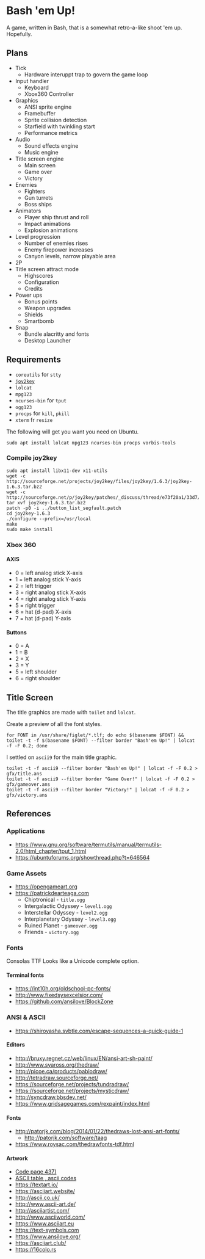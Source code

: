 # Bash 'em Up!

A game, written in Bash, that is a somewhat retro-a-like shoot 'em up. Hopefully.

## Plans

  - Tick
    - Hardware interuppt trap to govern the game loop
  - Input handler
    - Keyboard
    - Xbox360 Controller
  - Graphics
    - ANSI sprite engine
    - Framebuffer
    - Sprite collision detection
    - Starfield with twinkling start
    - Performance metrics
  - Audio
    - Sound effects engine
    - Music engine
  - Title screen engine
    - Main screen
    - Game over
    - Victory
  - Enemies
    - Fighters
    - Gun turrets
    - Boss ships
  - Animators
    - Player ship thrust and roll
    - Impact animations
    - Explosion animations
  - Level progression
    - Number of enemies rises
    - Enemy firepower increases
    - Canyon levels, narrow playable area
  - 2P
  - Title screen attract mode
    - Highscores
    - Configuration
    - Credits
  - Power ups
    - Bonus points
    - Weapon upgrades
    - Shields
    - Smartbomb
  - Snap
    - Bundle alacritty and fonts
    - Desktop Launcher

## Requirements

  - `coreutils` for `stty`
  - [`joy2key`](https://sourceforge.net/projects/joy2key/)
  - `lolcat`
  - `mpg123`
  - `ncurses-bin` for `tput`
  - `ogg123`
  - `procps` for `kill`, `pkill`
  - `xterm` fr `resize`

The following will get you want you need on Ubuntu.

    sudo apt install lolcat mpg123 ncurses-bin procps vorbis-tools

### Compile joy2key

```
sudo apt install libx11-dev x11-utils
wget -c http://sourceforge.net/projects/joy2key/files/joy2key/1.6.3/joy2key-1.6.3.tar.bz2
wget -c http://sourceforge.net/p/joy2key/patches/_discuss/thread/e73f20a1/33d7/attachment/button_list_segfault.patch
tar xvf joy2key-1.6.3.tar.bz2
patch -p0 -i ../button_list_segfault.patch
cd joy2key-1.6.3
./configure --prefix=/usr/local
make
sudo make install
```

### Xbox 360

#### AXIS

  * 0 = left analog stick X-axis
  * 1 = left analog stick Y-axis
  * 2 = left trigger
  * 3 = right analog stick X-axis
  * 4 = right analog stick Y-axis
  * 5 = right trigger
  * 6 = hat (d-pad) X-axis
  * 7 = hat (d-pad) Y-axis

#### Buttons

  * 0 = A
  * 1 = B
  * 2 = X
  * 3 = Y
  * 5 = left shoulder
  * 6 = right shoulder

## Title Screen

The title graphics are made with `toilet` and `lolcat`.

Create a preview of all the font styles.

```
for FONT in /usr/share/figlet/*.tlf; do echo $(basename $FONT) && toilet -t -f $(basename $FONT) --filter border "Bash'em Up!" | lolcat -f -F 0.2; done
```

I settled on `ascii9` for the main title graphic.

```
toilet -t -f ascii9 --filter border "Bash'em Up!" | lolcat -f -F 0.2 > gfx/title.ans
toilet -t -f ascii9 --filter border "Game Over!" | lolcat -f -F 0.2 > gfx/gameover.ans
toilet -t -f ascii9 --filter border "Victory!" | lolcat -f -F 0.2 > gfx/victory.ans
```

## References

### Applications

  * https://www.gnu.org/software/termutils/manual/termutils-2.0/html_chapter/tput_1.html
  * https://ubuntuforums.org/showthread.php?t=646564

### Game Assets

  * https://opengameart.org
  * https://patrickdearteaga.com
    * Chiptronical           - `title.ogg`
    * Intergalactic Odyssey  - `level1.ogg`
    * Interstellar Odyssey   - `level2.ogg`
    * Interplanetary Odyssey - `level3.ogg`
    * Ruined Planet          - `gameover.ogg`
    * Friends                - `victory.ogg`

### Fonts

Consolas TTF Looks like a Unicode complete option.

#### Terminal fonts

  * https://int10h.org/oldschool-pc-fonts/
  * http://www.fixedsysexcelsior.com/
  * https://github.com/ansilove/BlockZone

### ANSI & ASCII

  * https://shiroyasha.svbtle.com/escape-sequences-a-quick-guide-1

#### Editors

  * http://bruxy.regnet.cz/web/linux/EN/ansi-art-sh-paint/
  * http://www.syaross.org/thedraw/
  * http://picoe.ca/products/pablodraw/
  * http://tetradraw.sourceforge.net/
  * https://sourceforge.net/projects/tundradraw/
  * https://sourceforge.net/projects/mysticdraw/
  * http://syncdraw.bbsdev.net/
  * https://www.gridsagegames.com/rexpaint/index.html

#### Fonts

  * http://patorjk.com/blog/2014/01/22/thedraws-lost-ansi-art-fonts/
    * http://patorjk.com/software/taag
  * https://www.roysac.com/thedrawfonts-tdf.html

#### Artwork

  * [Code page 437)](https://en.wikipedia.org/wiki/Code_page_437)
  * [ASCII table , ascii codes](https://theasciicode.com.ar/)
  * https://textart.io/
  * https://asciiart.website/
  * http://ascii.co.uk/
  * http://www.ascii-art.de/
  * http://asciiartist.com/
  * http://www.asciiworld.com/
  * https://www.asciiart.eu
  * https://text-symbols.com
  * https://www.ansilove.org/
  * https://asciiart.club/
  * https://16colo.rs
